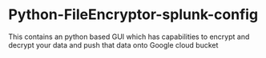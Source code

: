 # Python-FileEncryptor-splunk-config
This contains an python based GUI which has capabilities to encrypt and decrypt your data and push that data onto Google cloud bucket
